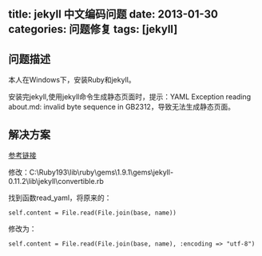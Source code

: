 ﻿title: jekyll 中文编码问题
date: 2013-01-30
categories:  问题修复
tags: [jekyll]
---

## 问题描述

本人在Windows下，安装Ruby和jekyll。

安装完jekyll,使用jekyll命令生成静态页面时，提示：YAML Exception reading about.md: invalid byte sequence in GB2312，导致无法生成静态页面。

<!-- more -->
## 解决方案

[参考链接](https://github.com/imathis/octopress/issues/232#issuecomment-2480736)

修改：C:\Ruby193\lib\ruby\gems\1.9.1\gems\jekyll-0.11.2\lib\jekyll\convertible.rb

找到函数read_yaml，将原来的：

	self.content = File.read(File.join(base, name))

修改为：

	self.content = File.read(File.join(base, name), :encoding => "utf-8")
